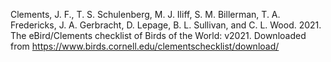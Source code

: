 Clements, J. F., T. S. Schulenberg, M. J. Iliff, S. M. Billerman, T. A. Fredericks, J. A. Gerbracht, D. Lepage, B. L. Sullivan, and C. L. Wood. 2021. The eBird/Clements checklist of Birds of the World: v2021. Downloaded from https://www.birds.cornell.edu/clementschecklist/download/
